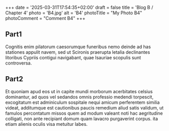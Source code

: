 +++
date = '2025-03-31T17:54:35+02:00'
draft = false
title = 'Blog B / Chapter 4'
photo = 'B4.jpg'
alt = 'B4'
photoTitle = "My Photo B4"
photoComment = "Comment B4"
+++

## Part1
Cognitis enim pilatorum caesorumque funeribus nemo deinde ad has stationes appulit navem, sed ut Scironis praerupta letalia declinantes litoribus Cypriis contigui navigabant, quae Isauriae scopulis sunt controversa.


## Part2
Et quoniam apud eos ut in capite mundi morborum acerbitates celsius dominantur, ad quos vel sedandos omnis professio medendi torpescit, excogitatum est adminiculum sospitale nequi amicum perferentem similia videat, additumque est cautionibus paucis remedium aliud satis validum, ut famulos percontatum missos quem ad modum valeant noti hac aegritudine colligati, non ante recipiant domum quam lavacro purgaverint corpus. ita etiam alienis oculis visa metuitur labes.